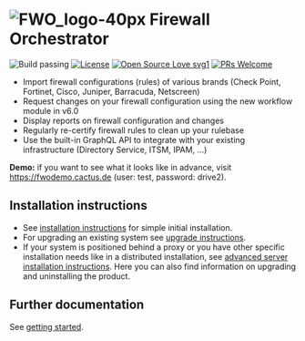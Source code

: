 # ![FWO_logo-40px](https://user-images.githubusercontent.com/19877770/123625365-fc10ca80-d80f-11eb-80bf-0a858149b1d9.png) Firewall Orchestrator

![Build passing](https://github.com/CactuseSecurity/firewall-orchestrator/workflows/Build/badge.svg)
[![License](https://img.shields.io/badge/License-Apache%202.0-blue.svg)](https://opensource.org/licenses/Apache-2.0)
[![Open Source Love svg1](https://github.com/ellerbrock/open-source-badges/blob/master/badges/open-source-v1/open-source.svg)](https://github.com/ellerbrock/open-source-badges/)
[![PRs Welcome](https://img.shields.io/badge/PRs-welcome-brightgreen.svg?style=flat-square)](http://makeapullrequest.com)

- Import firewall configurations (rules) of various brands (Check Point, Fortinet, Cisco, Juniper, Barracuda, Netscreen)
- Request changes on your firewall configuration using the new workflow module in v6.0
- Display reports on firewall configuration and changes
- Regularly re-certify firewall rules to clean up your rulebase
- Use the built-in GraphQL API to integrate with your existing infrastructure (Directory Service, ITSM, IPAM, ...)

<b>Demo:</b> if you want to see what it looks like in advance, visit <https://fwodemo.cactus.de> (user: test, password: drive2).

## Installation instructions

- See [installation instructions](documentation/installer/basic-installation.md) for simple initial installation.
- For upgrading an existing system see [upgrade instructions](documentation/installer/server-upgrade.md).
- If your system is positioned behind a proxy or you have other specific installation needs like in a distributed installation, see [advanced server installation instructions](documentation/installer/install-advanced.md). Here you can also find information on upgrading and uninstalling the product.

## Further documentation

See [getting started](documentation/get-started.MD).
